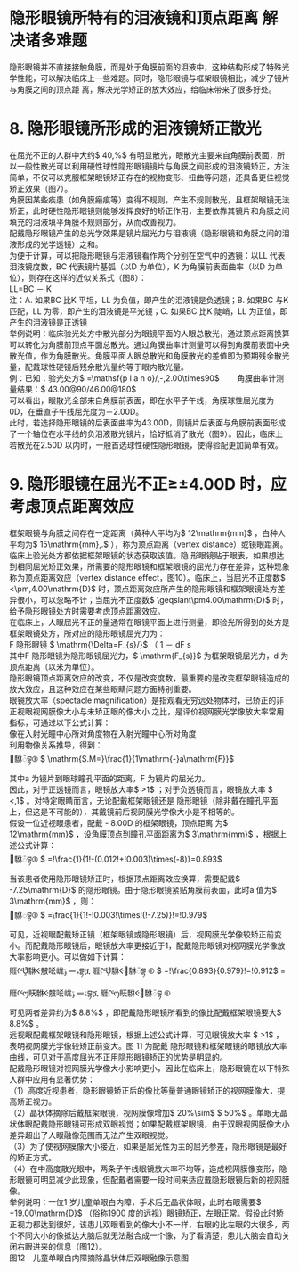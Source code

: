 # 隐形眼镜所特有的泪液镜和顶点距离 解决诸多难题  
隐形眼镜并不直接接触角膜，而是处于角膜前面的泪液中，这种结构形成了特殊光学性能，可以解决临床上一些难题。同时，隐形眼镜与框架眼镜相比，减少了镜片与角膜之间的顶点距 离，解决光学矫正的放大效应，给临床带来了很多好处。  
# 8. 隐形眼镜所形成的泪液镜矫正散光  
在屈光不正的人群中大约$ 40\,\%$ 有明显散光，眼散光主要来自角膜前表面，所以一般性散光可以利用硬性球性隐形眼镜镜片与角膜之间形成的泪液镜矫正，方法简单，不仅可以克服框架眼镜矫正存在的视物变形、扭曲等问题，还具备更佳视觉矫正效果（图7）。  
角膜因某些疾患（如角膜瘢痕等）变得不规则，产生不规则散光，且框架眼镜无法矫正，此时硬性隐形眼镜则能够发挥良好的矫正作用，主要依靠其镜片和角膜之间填充的泪液填平角膜不规则部分，从而改善视力。  
配戴隐形眼镜产生的总光学效果是镜片屈光力与泪液镜（隐形眼镜和角膜之间的泪液形成的光学透镜）之和。  
为便于计算，可以把隐形眼镜与泪液镜看作两个分别在空气中的透镜：以LL 代表泪液镜度数，BC 代表镜片基弧（以D 为单位），K 为角膜前表面曲率（以D 为单位），则存在这样的近似关系式（图8）：  
LL=BC － K  
注：A. 如果BC 比K 平坦，LL 为负值，即产生的泪液镜是负透镜；B. 如果BC 与K 匹配，LL 为零，即产生的泪液镜是平光镜；C. 如果BC 比K 陡峭，LL 为正值，即产生的泪液镜是正透镜  
举例说明：临床验光处方中散光部分为眼镜平面的人眼总散光，通过顶点距离换算可以转化为角膜前顶点平面总散光。通过角膜曲率计测量可以得到角膜前表面中央散光值，作为角膜散光。角膜平面人眼总散光和角膜散光的差值即为预期残余散光量，配戴球性硬镜后残余散光量约等于眼内散光量。  
例：已知：验光处方$ =\mathsf{p l a n o}/\,-\,2.00\times90$ 　　角膜曲率计测量结果：$ 43.00@90/46.00@180$   
可以看出，眼散光全部来自角膜前表面，即在水平子午线，角膜球性屈光度为0D，在垂直子午线屈光度为－2.00D。  
此时，若选择隐形眼镜的后表面曲率为43.00D，则镜片后表面与角膜前表面形成了一个轴位在水平线的负泪液散光镜片，恰好抵消了散光（图9）。因此，临床上若散光在2.50D 以内时，一般首选球性硬性隐形眼镜，使得验配更加简单有效。  
# 9. 隐形眼镜在屈光不正≥±4.00D 时，应考虑顶点距离效应  
框架眼镜与角膜之间存在一定距离（黄种人平均为$ 12\mathrm{mm}$    ，白种人平均为$ 15\mathrm{mm}\,.$ ），称为顶点距离（vertex distance）或镜眼距离。临床上验光处方都依据框架眼镜的状态获取该值。隐 形眼镜贴于眼表，如果想达到相同屈光矫正效果，所需要的隐形眼镜和框架眼镜的屈光力存在差异，这种现象称为顶点距离效应（vertex distance effect，图10）。临床上，当屈光不正度数$ <\pm\,4.00\mathrm{D}$     时，顶点距离效应所产生的隐形眼镜和框架眼镜处方差异很小，可以忽略不计；当屈光不正度数$ \geqslant\pm4.00\mathrm{D}$     时，给予隐形眼镜处方时需要考虑顶点距离效应。  
在临床上，人眼屈光不正的量通常在眼镜平面上进行测量，即验光所得到的处方是框架眼镜处方，所对应的隐形眼镜屈光力为：  
F  隐形眼镜 $ \mathrm{\Delta=F_{s}/}$     （ 1 － dF s  
其中F 隐形眼镜为隐形眼镜屈光力，$ \mathrm{F_{s}}$     为框架眼镜屈光力，d 为顶点距离（以米为单位）。  
隐形眼镜顶点距离效应的改变，不仅是改变度数，最重要的是改变框架眼镜造成的放大效应，且这种效应在某些眼睛问题方面特别重要。  
眼镜放大率（spectacle magniﬁcation）是指观看无穷远处物体时，已矫正的非正视眼视网膜像大小与未矫正眼的像大小 之比，是评价视网膜光学像放大率常用指标，可通过以下公式计算：  
像在入射光瞳中心所对角度物在入射光瞳中心所对角度  
利用物像关系推导，得到：  
⵬䮌᭮བྷ⦷ $ \mathrm{S.M=}\frac{1}{1\mathrm{-}a\mathrm{F}}$      
其中a 为镜片到眼球瞳孔平面的距离，F 为镜片的屈光力。  
因此，对于正透镜而言，眼镜放大率$ >1$ ；对于负透镜而言，眼镜放大率 $ <\,1$  。对特定眼睛而言，无论配戴框架眼镜还是 隐形眼镜（除非戴在瞳孔平面上，但这是不可能的），其戴镜前后视网膜光学像大小是不相等的。  
假设一位近视眼患者，配戴 - 8.00D  的框架眼镜，顶点距离 为$ 12\mathrm{mm}$    ，设角膜顶点到瞳孔平面距离为$ 3\mathrm{mm}$    ，根据上述公式计算：  
⵬䮌᭮བྷ⦷ $ =\!\frac{1}{1\!-(0.012\!+\!0.003)\times(-8)}=0.893$   
当该患者使用隐形眼镜矫正时，根据顶点距离效应换算，需要配戴$ -7.25\mathrm{D}$     的隐形眼镜。由于隐形眼镜紧贴角膜前表面，此时a 值为$ 3\mathrm{mm}$    ，则：  
⵬䮌᭮བྷ⦷ $ =\frac{1}{1\!-\!0.003\!\times\!(\!-7.25)}\!=\!0.979$   
可见，近视眼配戴矫正镜（框架眼镜或隐形眼镜）后，视网膜光学像较矫正前变小。而配戴隐形眼镜后，眼镜放大率更接近于1，配戴隐形眼镜对视网膜光学像放大率影响更小。可以做如下计算：  
䝽ᡤṶᷦ䮌Ⲵ㿶㖁㟌ݹ ᆖۿབྷሿ 䝽ᡤṶᷦ䮌Ⲵ⵬䮌᭮བྷ ⦷ $ =\!\frac{0.893}{0.979}\!=\!0.912$  = 䝽ᡤ᧕䀖䮌Ⲵ㿶㖁㟌ݹ ᆖۿབྷሿ 䝽ᡤ᧕䀖䮌Ⲵ⵬䮌᭮བྷ ⦷  
可见两者差异约为$ 8.8\%$ ，即配戴隐形眼镜所看到的像比配戴框架眼镜要大$ 8.8\%$ 。  
远视眼配戴框架眼镜和隐形眼镜，根据上述公式计算，可见眼镜放大率 $ >1$  ，表明视网膜光学像较矫正前变大。图 11  为配戴 隐形眼镜和框架眼镜的眼镜放大率曲线，可见对于高度屈光不正用隐形眼镜矫正的优势是明显的。  
配戴隐形眼镜对视网膜光学像大小影响更小，因此在临床上，隐形眼镜在以下特殊人群中应用有显著优势：  
（1）高度近视患者，隐形眼镜矫正后的像比等量普通眼镜矫正的视网膜像大，提高矫正视力。  
（2）晶状体摘除后戴框架眼镜，视网膜像增加$ 20\%\sim$  $ 50\%$ 。单眼无晶状体眼配戴隐形眼镜可形成双眼视觉；如果配戴框架眼镜，由于双眼视网膜像大小差异超出了人眼融像范围而无法产生双眼视觉。  
（3）为了使视网膜像大小接近，如果是屈光性为主的屈光参差，隐形眼镜是最好的矫正方式。  
（4）在中高度散光眼中，两条子午线眼镜放大率不均等，造成视网膜像变形，隐形眼镜可明显减少此现象，但配戴者需要一段时间来适应戴隐形眼镜后新的视网膜像。  
举例说明：一位1 岁儿童单眼白内障，手术后无晶状体眼，此时右眼需要$ +19.00\mathrm{D}$    （俗称1900 度的远视）眼镜矫正，左眼正常。假设此时矫正视力都达到很好，该患儿双眼看到的像大小不一样，右眼的比左眼的大很多，两个不同大小的像抵达大脑后就无法融合成一个像，为了看清楚，患儿大脑会自动关闭右眼进来的信息（图12）。  
图12　儿童单眼白内障摘除晶状体后双眼融像示意图  